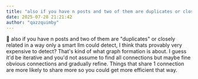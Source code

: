 ```yaml
---
title: "also if you have n posts and two of them are duplicates or closely related"
date: 2025-07-28 21:21:42
author: "qazzquimby"
---
```


💭 also if you have n posts and two of them are "duplicates" or closely related in a way only a smart llm could detect, I think thats provably very expensive to detect? That's kind of what graph formation is about. I guess it'd be iterative and you'd not assume to find all connections but maybe fine obvious connections and gradually refine. Things that share 1 connection are more likely to share more so you could get more efficient that way.